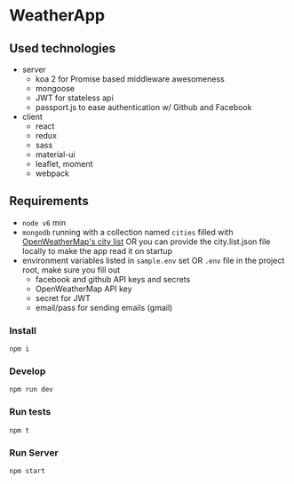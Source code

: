 WeatherApp
==========

## Used technologies
* server
  * koa 2 for Promise based middleware awesomeness
  * mongoose
  * JWT for stateless api
  * passport.js to ease authentication w/ Github and Facebook
* client
  * react
  * redux
  * sass
  * material-ui
  * leaflet, moment
  * webpack

## Requirements
* `node v6` min
* `mongodb` running with a collection named `cities` filled with [OpenWeatherMap's city list](http://bulk.openweathermap.org/sample/) OR you can provide the city.list.json file locally to make the app read it on startup
* environment variables listed in `sample.env` set OR `.env` file in the project root, make sure you fill out
  * facebook and github API keys and secrets
  * OpenWeatherMap API key
  * secret for JWT
  * email/pass for sending emails (gmail)

### Install
`npm i`

### Develop
`npm run dev`

### Run tests
`npm t`

### Run Server
`npm start`

